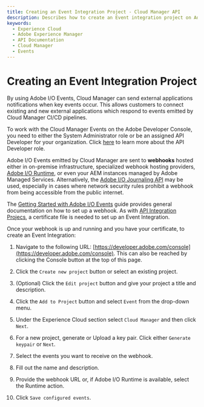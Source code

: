 ```yaml
---
title: Creating an Event Integration Project - Cloud Manager API
description: Describes how to create an Event integration project on Adobe Developer Console
keywords:
  - Experience Cloud
  - Adobe Experience Manager
  - API Documentation
  - Cloud Manager
  - Events
---
```


# Creating an Event Integration Project

By using Adobe I/O Events, Cloud Manager can send external applications notifications when key events occur. This allows customers to connect existing and new external applications which respond to events emitted by Cloud Manager CI/CD pipelines.

To work with the Cloud Manager Events on the Adobe Developer Console, you need to either the System Administrator role or be an assigned API Developer for your organization. Click [here](http://www.adobe.com/go/aac_api_prod_learn) to learn more about the API Developer role.

Adobe I/O Events emitted by Cloud Manager are sent to **webhooks** hosted either in on-premise infrastructure, specialized webhook hosting providers, [Adobe I/O Runtime](https://www.adobe.io/apis/cloudplatform/runtime.html), or even your AEM instances managed by Adobe Managed Services. Alternatively, the [Adobe I/O Journaling API](https://developer.adobe.com/events/docs/guides/api/journaling_api/) may be used, especially in cases where network security rules prohibit a webhook from being accessible from the public internet.

The [Getting Started with Adobe I/O Events](https://developer.adobe.com/events/docs/guides/) guide provides general documentation on how to set up a webhook. As with [API Integration Projecs](create-api-integration.md), a certificate file is needed to set up an Event Integration.

Once your webhook is up and running and you have your certificate, to create an Event Integration:

1. Navigate to the following URL: [https://developer.adobe.com/console](https://developer.adobe.com/console). This can also be reached by clicking the Console button at the top of this page.

2. Click the `Create new project` button or select an existing project.

3. (Optional) Click the `Edit project` button and give your project a title and description.

4. Click the `Add to Project` button and select `Event` from the drop-down menu.

5. Under the Experience Cloud section select `Cloud Manager` and then click `Next`.

6. For a new project, generate or Upload a key pair. Click either `Generate keypair` or `Next`.

7. Select the events you want to receive on the webhook.

8. Fill out the name and description.

9. Provide the webhook URL or, if Adobe I/O Runtime is available, select the Runtime action.

10. Click `Save configured events`.
